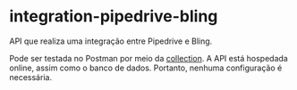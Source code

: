 # integration-pipedrive-bling

API que realiza uma integração entre Pipedrive e Bling.

Pode ser testada no Postman por meio da [collection](https://app.getpostman.com/run-collection/14044541-33796de5-9301-45f9-8e72-b39d9326f80d?action=collection%2Ffork&collection-url=entityId%3D14044541-33796de5-9301-45f9-8e72-b39d9326f80d%26entityType%3Dcollection%26workspaceId%3D55be3aee-0236-404f-b20e-e310566a6695). A API está hospedada online, assim como o banco de dados. Portanto, nenhuma configuração é necessária.
